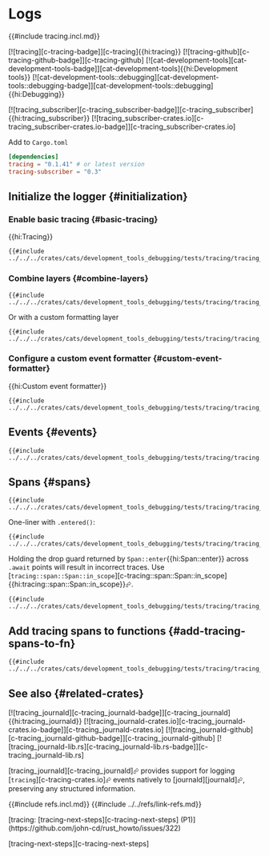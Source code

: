# Logs

{{#include tracing.incl.md}}

[![tracing][c-tracing-badge]][c-tracing]{{hi:tracing}} [![tracing-github][c-tracing-github-badge]][c-tracing-github] [![cat-development-tools][cat-development-tools-badge]][cat-development-tools]{{hi:Development tools}} [![cat-development-tools::debugging][cat-development-tools::debugging-badge]][cat-development-tools::debugging]{{hi:Debugging}}

[![tracing_subscriber][c-tracing_subscriber-badge]][c-tracing_subscriber]{{hi:tracing_subscriber}} [![tracing_subscriber-crates.io][c-tracing_subscriber-crates.io-badge]][c-tracing_subscriber-crates.io]

Add to `Cargo.toml`

```toml
[dependencies]
tracing = "0.1.41" # or latest version
tracing-subscriber = "0.3"
```

## Initialize the logger {#initialization}

### Enable basic tracing {#basic-tracing}

{{hi:Tracing}}

```rust,editable,noplayground
{{#include ../../../crates/cats/development_tools_debugging/tests/tracing/tracing_subscriber.rs:example}}
```

### Combine layers {#combine-layers}

```rust,editable,noplayground
{{#include ../../../crates/cats/development_tools_debugging/tests/tracing/tracing_subscriber2.rs:example}}
```

Or with a custom formatting layer

```rust,editable,noplayground
{{#include ../../../crates/cats/development_tools_debugging/tests/tracing/tracing_subscriber3.rs:example}}
```

### Configure a custom event formatter {#custom-event-formatter}

{{hi:Custom event formatter}}

```rust,editable,noplayground
{{#include ../../../crates/cats/development_tools_debugging/tests/tracing/tracing_subscriber4.rs:example}}
```

## Events {#events}

```rust,editable
{{#include ../../../crates/cats/development_tools_debugging/tests/tracing/tracing.rs:example}}
```

## Spans {#spans}

```rust,editable
{{#include ../../../crates/cats/development_tools_debugging/tests/tracing/tracing_spans.rs:example}}
```

One-liner with `.entered()`:

```rust,editable
{{#include ../../../crates/cats/development_tools_debugging/tests/tracing/tracing_span_entered.rs:example}}
```

Holding the drop guard returned by `Span::enter`{{hi:Span::enter}} across `.await` points will result in incorrect traces. Use [`tracing::span::Span::in_scope`][c-tracing::span::Span::in_scope]{{hi:tracing::span::Span::in_scope}}⮳.

```rust,editable
{{#include ../../../crates/cats/development_tools_debugging/tests/tracing/tracing_span_in_scope.rs:example}}
```

## Add tracing spans to functions {#add-tracing-spans-to-fn}

```rust,editable
{{#include ../../../crates/cats/development_tools_debugging/tests/tracing/tracing_instrument.rs:example}}
```

## See also {#related-crates}

[![tracing_journald][c-tracing_journald-badge]][c-tracing_journald]{{hi:tracing_journald}}
[![tracing_journald-crates.io][c-tracing_journald-crates.io-badge]][c-tracing_journald-crates.io]
[![tracing_journald-github][c-tracing_journald-github-badge]][c-tracing_journald-github]
[![tracing_journald-lib.rs][c-tracing_journald-lib.rs-badge]][c-tracing_journald-lib.rs]

[tracing_journald][c-tracing_journald]⮳ provides support for logging [`tracing`][c-tracing-crates.io]⮳ events natively to [journald][journald]⮳, preserving any structured information.

{{#include refs.incl.md}}
{{#include ../../refs/link-refs.md}}

<div class="hidden">
[tracing: [tracing-next-steps][c-tracing-next-steps] (P1)](https://github.com/john-cd/rust_howto/issues/322)

[tracing-next-steps][c-tracing-next-steps]
</div>
